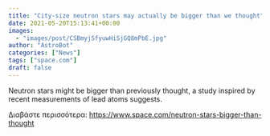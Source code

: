 ```yaml
---
title: "City-size neutron stars may actually be bigger than we thought"
date: 2021-05-20T15:13:41+00:00
images:
  - "images/post/CSBmyjSfyuwHiSjGQ8mPbE.jpg"
author: "AstroBot"
categories: ["News"]
tags: ["space.com"]
draft: false
---
```


Neutron stars might be bigger than previously thought, a study inspired by recent measurements of lead atoms suggests. 

Διαβάστε περισσότερα: https://www.space.com/neutron-stars-bigger-than-thought
